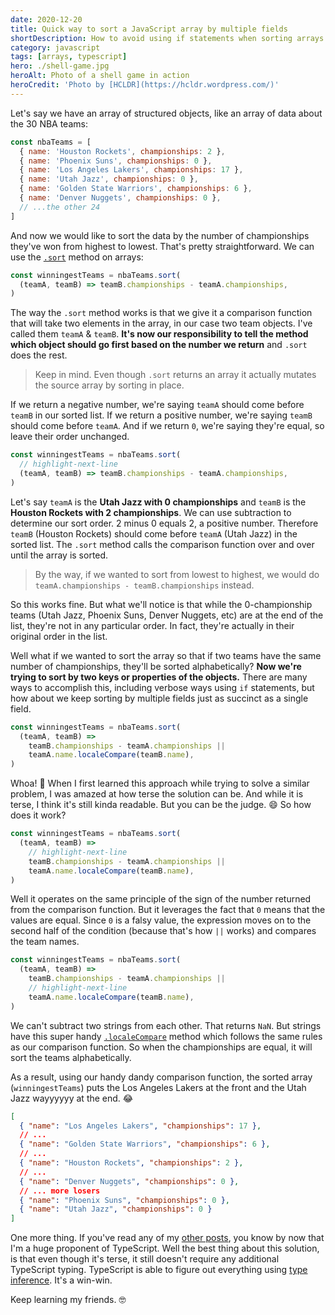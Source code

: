 ```yaml
---
date: 2020-12-20
title: Quick way to sort a JavaScript array by multiple fields
shortDescription: How to avoid using if statements when sorting arrays by multiple keys in JavaScript
category: javascript
tags: [arrays, typescript]
hero: ./shell-game.jpg
heroAlt: Photo of a shell game in action
heroCredit: 'Photo by [HCLDR](https://hcldr.wordpress.com/)'
---
```


Let's say we have an array of structured objects, like an array of data about the 30 NBA teams:

```js
const nbaTeams = [
  { name: 'Houston Rockets', championships: 2 },
  { name: 'Phoenix Suns', championships: 0 },
  { name: 'Los Angeles Lakers', championships: 17 },
  { name: 'Utah Jazz', championships: 0 },
  { name: 'Golden State Warriors', championships: 6 },
  { name: 'Denver Nuggets', championships: 0 },
  // ...the other 24
]
```

And now we would like to sort the data by the number of championships they've won from highest to lowest. That's pretty straightforward. We can use the [`.sort`](https://developer.mozilla.org/en-US/docs/Web/JavaScript/Reference/Global_Objects/Array/sort) method on arrays:

```js
const winningestTeams = nbaTeams.sort(
  (teamA, teamB) => teamB.championships - teamA.championships,
)
```

The way the `.sort` method works is that we give it a comparison function that will take two elements in the array, in our case two team objects. I've called them `teamA` & `teamB`. **It's now our responsibility to tell the method which object should go first based on the number we return** and `.sort` does the rest.

> Keep in mind. Even though `.sort` returns an array it actually mutates the source array by sorting in place.

If we return a negative number, we're saying `teamA` should come before `teamB` in our sorted list. If we return a positive number, we're saying `teamB` should come before `teamA`. And if we return `0`, we're saying they're equal, so leave their order unchanged.

```js
const winningestTeams = nbaTeams.sort(
  // highlight-next-line
  (teamA, teamB) => teamB.championships - teamA.championships,
)
```

Let's say `teamA` is the **Utah Jazz with 0 championships** and `teamB` is the **Houston Rockets with 2 championships**. We can use subtraction to determine our sort order. 2 minus 0 equals 2, a positive number. Therefore `teamB` (Houston Rockets) should come before `teamA` (Utah Jazz) in the sorted list. The `.sort` method calls the comparison function over and over until the array is sorted.

> By the way, if we wanted to sort from lowest to highest, we would do `teamA.championships - teamB.championships` instead.

So this works fine. But what we'll notice is that while the 0-championship teams (Utah Jazz, Phoenix Suns, Denver Nuggets, etc) are at the end of the list, they're not in any particular order. In fact, they're actually in their original order in the list.

Well what if we wanted to sort the array so that if two teams have the same number of championships, they'll be sorted alphabetically? **Now we're trying to sort by two keys or properties of the objects.** There are many ways to accomplish this, including verbose ways using `if` statements, but how about we keep sorting by multiple fields just as succinct as a single field.

```js
const winningestTeams = nbaTeams.sort(
  (teamA, teamB) =>
    teamB.championships - teamA.championships ||
    teamA.name.localeCompare(teamB.name),
)
```

Whoa! 🤯 When I first learned this approach while trying to solve a similar problem, I was amazed at how terse the solution can be. And while it is terse, I think it's still kinda readable. But you can be the judge. 😄 So how does it work?

```js
const winningestTeams = nbaTeams.sort(
  (teamA, teamB) =>
    // highlight-next-line
    teamB.championships - teamA.championships ||
    teamA.name.localeCompare(teamB.name),
)
```

Well it operates on the same principle of the sign of the number returned from the comparison function. But it leverages the fact that `0` means that the values are equal. Since `0` is a falsy value, the expression moves on to the second half of the condition (because that's how `||` works) and compares the team names.

```js
const winningestTeams = nbaTeams.sort(
  (teamA, teamB) =>
    teamB.championships - teamA.championships ||
    // highlight-next-line
    teamA.name.localeCompare(teamB.name),
)
```

We can't subtract two strings from each other. That returns `NaN`. But strings have this super handy [`.localeCompare`](https://developer.mozilla.org/en-US/docs/Web/JavaScript/Reference/Global_Objects/String/localeCompare) method which follows the same rules as our comparison function. So when the championships are equal, it will sort the teams alphabetically.

As a result, using our handy dandy comparison function, the sorted array (`winningestTeams`) puts the Los Angeles Lakers at the front and the Utah Jazz wayyyyyy at the end. 😂

```json
[
  { "name": "Los Angeles Lakers", "championships": 17 },
  // ...
  { "name": "Golden State Warriors", "championships": 6 },
  // ...
  { "name": "Houston Rockets", "championships": 2 },
  // ...
  { "name": "Denver Nuggets", "championships": 0 },
  // ... more losers
  { "name": "Phoenix Suns", "championships": 0 },
  { "name": "Utah Jazz", "championships": 0 }
]
```

One more thing. If you've read any of my [other posts](/blog/), you know by now that I'm a huge proponent of TypeScript. Well the best thing about this solution, is that even though it's terse, it still doesn't require any additional TypeScript typing. TypeScript is able to figure out everything using [type inference](https://www.typescriptlang.org/docs/handbook/type-inference.html). It's a win-win.

Keep learning my friends. 🤓

